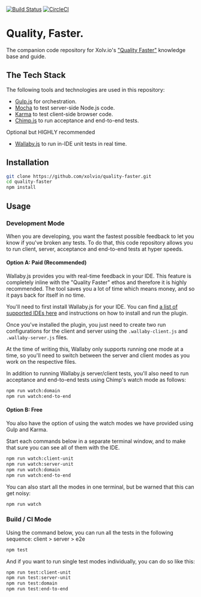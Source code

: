 [![Build Status](https://travis-ci.org/xolvio/qualityfaster.svg?branch=dev)](https://travis-ci.org/xolvio/qualityfaster) [![CircleCI](https://circleci.com/gh/xolvio/qualityfaster/tree/dev.svg?style=svg)](https://circleci.com/gh/xolvio/qualityfaster/tree/dev)

Quality, Faster.
================
The companion code repository for Xolv.io's ["Quality Faster"](http://quality.xolv.io) knowledge base and guide.

## The Tech Stack
The following tools and technologies are used in this repository:
  
* [Gulp.js](http://gulpjs.com/) for orchestration.
* [Mocha](http://mochajs.org) to test server-side Node.js code.
* [Karma](https://karma-runner.github.io/) to test client-side browser code.
* [Chimp.js](http://chimpjs.com) to run acceptance and end-to-end tests.

Optional but HIGHLY recommended
* [Wallaby.js](http://wallabyjs.com) to run in-IDE unit tests in real time. 

## Installation
```bash
git clone https://github.com/xolvio/quality-faster.git
cd quality-faster
npm install
```

## Usage

### Development Mode
When you are developing, you want the fastest possible feedback to let you know if you've broken any tests. To do that, this code repository allows you to run client, server, acceptance and end-to-end tests at hyper speeds.

#### Option A: Paid (Recommended)
Wallaby.js provides you with real-time feedback in your IDE. This feature is completely inline with the "Quality Faster" ethos and therefore it is highly recommended. The tool saves you a lot of time which means money, and so it pays back for itself in no time.

You'll need to first install Wallaby.js for your IDE. You can find [a list of supported IDEs here](https://wallabyjs.com/docs/intro/install.html) and instructions on how to install and run the plugin. 

Once you've installed the plugin, you just need to create two run configurations for the client and server using the `.wallaby-client.js` and `.wallaby-server.js` files.

At the time of writing this, Wallaby only supports running one mode at a time, so you'll need to switch between the server and client modes as you work on the respective files.

In addition to running Wallaby.js server/client tests, you'll also need to run acceptance and end-to-end tests using Chimp's watch mode as follows: 

```bash
npm run watch:domain
npm run watch:end-to-end
```

#### Option B: Free
You also have the option of using the watch modes we have provided using Gulp and Karma.

Start each commands below in a separate terminal window, and to make that sure you can see all of them with the IDE.
```bash
npm run watch:client-unit
npm run watch:server-unit
npm run watch:domain
npm run watch:end-to-end
```

You can also start all the modes in one terminal, but be warned that this can get noisy:
```bash
npm run watch
```

### Build / CI Mode
Using the command below, you can run all the tests in the following sequence: client > server > e2e
```bash
npm test
```

And if you want to run single test modes individually, you can do so like this:
```bash
npm run test:client-unit
npm run test:server-unit
npm run test:domain
npm run test:end-to-end
```
